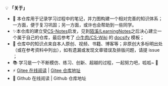 💡 **「关于」**

- 🎉 本仓库用于记录学习过程中的笔记，并力图构建一个相对完善的知识体系；一方面，便于复习巩固；另一方面，或许也会帮助到一些同学。
- ✨本仓库的建立受[CS-Notes](https://github.com/CyC2018/CS-Notes)启发，见到[陌溪/LearningNotes](https://gitee.com/moxi159753/LearningNotes)之后决心建立一个属于自己的仓库，最后参考了 [小牛肉/CS-Wiki](https://gitee.com/veal98/CS-Wiki) 的 [docsify](https://docsify.js.org/#/zh-cn/?id=docsify) 模板；
- 🙏 仓库中的知识点来自本人原创、视频、书籍、博客等；非原创大多标明出处（或在参考资料中列出），如有遗漏或发现文章错误及排版问题，请提 issue ；
- 📚 学习是一个不断模仿、练习、创新、超越的过程，一起努力吧，呱呱~ 🐸
- ⚡ [Gitee 在线阅读](https://reanon.gitee.io/notes/) | [Gitee 仓库地址](https://gitee.com/Reanon/notes)
- 🔮 Github 在线阅读 | Github 仓库地址